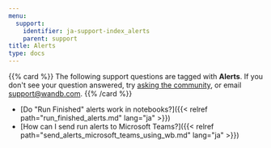 ```yaml
---
menu:
  support:
    identifier: ja-support-index_alerts
    parent: support
title: Alerts
type: docs
---
```


{{% card %}}
The following support questions are tagged with <b>Alerts</b>. If you don't see 
your question answered, try [asking the community](https://community.wandb.ai/), 
or email [support@wandb.com](mailto:support@wandb.com).
{{% /card %}}

- [Do "Run Finished" alerts work in notebooks?]({{< relref path="run_finished_alerts.md" lang="ja" >}})
- [How can I send run alerts to Microsoft Teams?]({{< relref path="send_alerts_microsoft_teams_using_wb.md" lang="ja" >}})